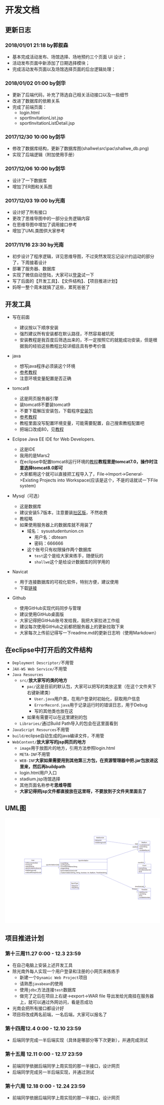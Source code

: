 # 开发文档

## 更新日志
### 2018/01/01 21:18 by郭叙森
- 基本完成活动发布、场馆选择、场地预约三个页面 UI 设计；
- 活动发布页面中新添加了日期选择模块；
- 完成活动发布页面以及场馆选择页面的后台逻辑处理；


### 2018/01/02 01:00 by剑华
- 更新了后端代码，补充了筛选自己相关活动接口以及一些细节
- 改进了数据库的依赖关系
- 完成了前端页面：
	- login.html
	- sportInvitationList.jsp
	- sportInvitationListDetail.jsp

### 2017/12/30 10:00 by剑华
- 修改了数据库结构，更新了数据库图(shallwe\src\pac\shallwe_db.png)
- 实现了后端逻辑（附加使用手册）

### 2017/12/06 10:00 by剑华
- 设计了一下数据库
- 增加了ER图和关系图

### 2017/12/03 19:00 by光南
- 设计好了所有接口
- 更改了思维导图中的一部分业务逻辑内容
- 在思维导图中增加了调用接口参考
- 增加了UML类图供大家参考

### 2017/11/16 23:30 by光南
- 初步设计了程序逻辑，详见思维导图，不过突然发现忘记设计约运动的部分了，下周接着设计
- 部署了服务器、数据库
- 实现了微信自动登陆，大家可以[登录](http://sysustudentunion.cn/shallwe/login.html)试一下
- 写了后面的【开发工具】、【文件结构】、【项目推进计划】
- 妈呀一整个周末就搞了这些，累死爸爸了

## 开发工具
- 写在前面
  - 建议按以下顺序安装
  - 强烈建议所有安装都在默认路径，不然容易被坑死
  - 安装教程是我百度后筛选出来的，不一定按照它的就能成功安装，但是根据我的经验这些教程比较详细且具有参考价值
- java
  - 想写java程序必须装这个环境
  - [参考教程](https://jingyan.baidu.com/article/bea41d43bef8fab4c41be67b.html)
  - 注意环境变量配置是否正确
- tomcat8
  - 这是网页服务器引擎
  - 装tomcat8不要装tomcat9
  - 不要下载解压安装包，下载程序[安装包](http://mirrors.hust.edu.cn/apache/tomcat/tomcat-8/v8.5.23/bin/apache-tomcat-8.5.23.exe)
  - [参考教程](https://jingyan.baidu.com/article/6b97984db791911ca2b0bfc4.html)
  - 教程里面没写配置环境变量，可能需要配置，自己搜索教程配置吧
  - 把端口改成80，见[教程](https://jingyan.baidu.com/article/9113f81b22d1802b3214c7c6.html)
- Eclipse Java EE IDE for Web Developers.
  - 这是IDE
  - 我用的是Mars2
  - 在eclipse中配置tomcat8运行环境的[教程](http://blog.csdn.net/shirenfeigui/article/details/7699996)**教程里是tomcat7.0，操作时注意选择tomcat8.0即可**
  - 大家都用这个就可以直接把工程导入了，File->Import->General->Existing Projects into Workspace(应该是这个，不是的话就试一下File system)
- Mysql（可选）
  - 这是数据库
  - 建议安装5.7版本，注意要装[社区版](https://dev.mysql.com/downloads/windows/installer/5.7.html)，不然收费
  - 教程略
  - 如果使用服务器上的数据库就不用装了
    - 域名：	sysustudentunion.cn
      - 用户名：dbteam
      - 密码：666666
    - 这个账号只有权限操作两个数据库
      - `test`这个是给大家来练手，随便玩的
      - `shallwe`这个是给设计数据库的同学用的
- Navicat
  - 用于连接数据库的可视化软件，特别方便，建议使用
  - 下载[链接](http://pan.baidu.com/s/1nvj5gsp)

- Github
  - 使用GitHub实现代码同步与管理
  - 建议使用GitHub桌面版
  - 大家记得把GitHub账号发给我，我把大家拉进工作组
  - 建议每次使用GitHub之前都把服务器上的更新拉取下来
  - 大家每次上传前记得写一下readme.md的更新日志哟（使用Markdown）

## 在eclipse中打开后的文件结构
- `Deployment Descriptor/`不用管
- `JAX-WS Web Service/`不用管
- `Java Resources`
  - `src/`**放大家写的类的地方**
    - `pac/`这是目前的默认包，大家可以把写的类放这里（在这个文件夹下右键新建类）
      - `User.java`用户类，在用户登录时初始化，获取用户信息
      - `ErrorRecord.java`用于记录运行时的错误日志，用于Debug
      - 写的其他类也放在这
    - 如果有需要可以在这里建别的包
  - `Libraries/`通过Build Path导入的包会在这里面看到
- `JavaScript Resources`不用管
- `build/`eclipse自动生成的java编译文件，不用管
- `WebContent/`**放大家写的jsp网页的地方**
  - `image`用于放图片的地方，引用方法参照login.html
  - `META-INF`不用管
  - `WEB-INF`**大家如果需要用到其他第三方包，在资源管理器中把.jar包放进这里来，然后再buildpath**
  - login.html用户入口
  - stadium.jsp场馆选择
  - 其他页面名称参考**思维导图**
  - **大家记得把jsp文件都直接放在这里呀，不要放到子文件夹里面去了**

## UML图
![image](https://github.com/sysudb/shallwe/raw/master/src/pac/uml.png)

## 项目推进计划
### 第十三周11.27 0:00 - 12.3 23:59
- 在自己电脑上安装上述开发工具
- 除光南外每人实现一个用户登录和注册的小网页来练练手
  - 新建一个`Dynamic Web Project`项目
  - 请熟悉`javabean`的使用
  - 使用`jdbc`方法连接`test`数据库
  - 做完了之后在项目上右键->export->WAR file 导出发给光南挂在服务器上，就可以通过外网访问，看是否成功
- 光南会把所有接口都设计好
- 项目将改成两名前端，一名后端，大家可以报名了

### 第十四周12.4 0:00 - 12.10 23:59
- 后端同学完成一半后端实现（具体是哪部分等下次更新），并通完成测试

### 第十五周 12.11 0:00 - 12.17 23:59
- 前端同学依据后端同学上周实现的那一半接口，设计网页
- 后端同学完成另一半后端实现，并通过测试

### 第十六周 12.18 0:00 - 12.24 23:59
- 前端同学依据后端同学上周实现的那一半接口，设计网页
